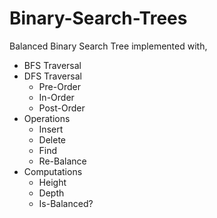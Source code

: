 # Binary-Search-Trees

Balanced Binary Search Tree implemented with, <br>
- BFS Traversal
- DFS Traversal
  - Pre-Order
  - In-Order
  - Post-Order
- Operations
  - Insert
  - Delete
  - Find
  - Re-Balance
- Computations
  - Height
  - Depth
  - Is-Balanced?
  
